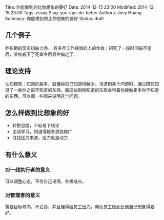 Title: 你能做到的比你想象的要好
Date: 2014-12-15 23:00
Modified: 2014-12-15 23:00
Tags: essay
Slug: you-can-do-better
Authors: Joey Huang
Summary: 你能做到的比你想象的要好
Status: draft

## 几个例子

乔布斯的现实扭曲力场。
有多年工作经验的人的体会：研究了一段时间搞不定后，某权威下了死命令后最终搞定了。

## 理论支持

认知模型：知道的越多，就懂得自己知道得越少。当遇到某个问题时，通过研究知道了一些你之前不知道的东西，而这些刚刚知道的东西会带着你接触更多你不知道的东西。可以画一些图来说明这个问题。

## 怎么样做到比想象的好

* 转换思路，不轻易下结论
* 主动学习，知道得越多思路越广
* 寻找压力来源，压力就是动力

## 有什么意义

### 对一线执行者的意义

可以调整心态，不给自己设限。各级成长。

### 对管理者的意义

需要目标导向，不妥协，并且懂得给员工压力，帮助员工做到比他自己想象得要好。


